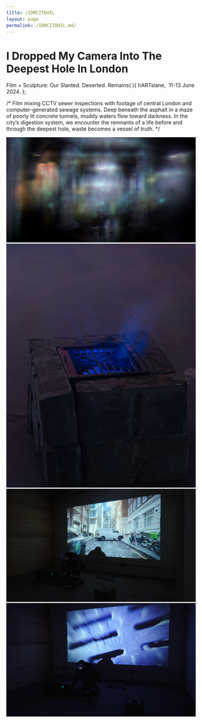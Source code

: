 ```yaml
---
title: /IDMCITDHIL
layout: page
permalink: /IDMCITDHIL.md/
---
```


# I Dropped My Camera Into The Deepest Hole In London
Film + Sculpture: Our Slanted. Deserted. Remains( ){
  hARTslane,  11-13 June 2024.
};  

/*
Film mixing CCTV sewer inspections with footage of central London and computer-generated sewage systems. 
Deep beneath the asphalt in a maze of poorly lit concrete tunnels, muddy waters flow toward darkness. In the city’s digestion system, we encounter the remnants of a life before and through the deepest hole, waste becomes a vessel of truth. 
*/
  
[<img alt="Film Still" class="centered-image" src="DroppedMyCamera_Tunnel.jpg"  />](https://youtu.be/QwcH-mlLNd8)
<img alt="Sewer Sculpture" class="centered-image" src="DroppedMyCamera_Sewer.jpg" />
<img alt="Film Still" class="centered-image" src="DroppedMyCamera_Street.jpg" />
<img alt="Performance" class="centered-image" src="images/performance.jpg" />
